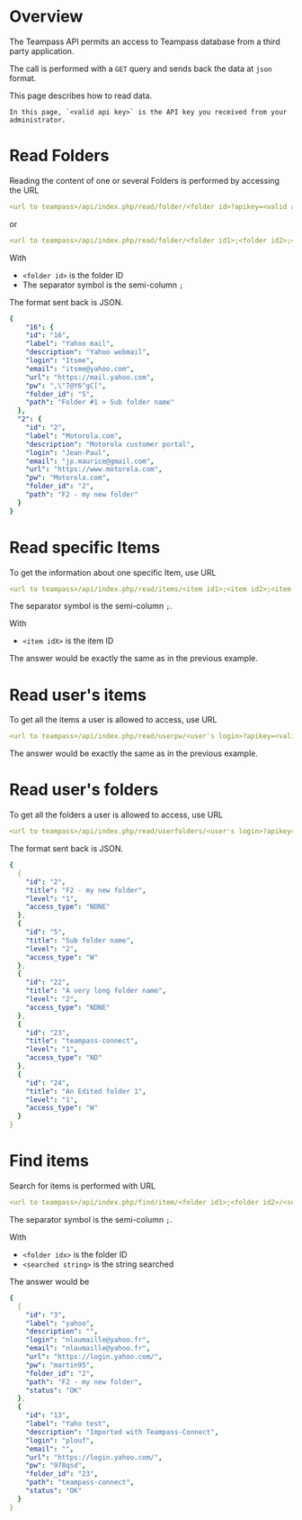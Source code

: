 # Overview

The Teampass API permits an access to Teampass database from a third party application.

The call is performed with a `GET` query and sends back the data at `json` format.

This page describes how to read data.

    In this page, `<valid api key>` is the API key you received from your administrator.


# Read Folders

Reading the content of one or several Folders is performed by accessing the URL

```yaml
<url to teampass>/api/index.php/read/folder/<folder id>?apikey=<valid api key>
```

or

```yaml
<url to teampass>/api/index.php/read/folder/<folder id1>;<folder id2>;<folder id3>?apikey=<valid api key>
```
    
With

* `<folder id>` is the folder ID
* The separator symbol is the semi-column ` ; `

The format sent back is JSON.

```yaml
{
	"16": {
    "id": "16",
    "label": "Yahoo mail",
    "description": "Yahoo webmail",
    "login": "Itsme",
    "email": "itsme@yahoo.com",
    "url": "https://mail.yahoo.com",
    "pw": ",\"7@Y6^gC[",
    "folder_id": "5",
    "path": "Folder #1 > Sub folder name"
  },
  "2": {
    "id": "2",
    "label": "Motorola.com",
    "description": "Motorola customer portal",
    "login": "Jean-Paul",
    "email": "jp.maurice@gmail.com",
    "url": "https://www.motorola.com",
    "pw": "Motorola.com",
    "folder_id": "2",
    "path": "F2 - my new folder"
  }
}
```

# Read specific Items

To get the information about one specific Item, use URL

```yaml
<url to teampass>/api/index.php/read/items/<item id1>;<item id2>;<item id3>?apikey=<valid api key>
```

The separator symbol is the semi-column ` ; `.

With

* `<item idX>` is the item ID

The answer would be exactly the same as in the previous example.

# Read user's items

To get all the items a user is allowed to access, use URL

```yaml
<url to teampass>/api/index.php/read/userpw/<user's login>?apikey=<valid api key>
```

The answer would be exactly the same as in the previous example.


# Read user's folders

To get all the folders a user is allowed to access, use URL

```yaml
<url to teampass>/api/index.php/read/userfolders/<user's login>?apikey=<valid api key>
```

The format sent back is JSON.

```yaml
{
  {
    "id": "2",
    "title": "F2 - my new folder",
    "level": "1",
    "access_type": "NDNE"
  },
  {
    "id": "5",
    "title": "Sub folder name",
    "level": "2",
    "access_type": "W"
  },
  {
    "id": "22",
    "title": "A very long folder name",
    "level": "2",
    "access_type": "NDNE"
  },
  {
    "id": "23",
    "title": "teampass-connect",
    "level": "1",
    "access_type": "ND"
  },
  {
    "id": "24",
    "title": "An Edited folder 1",
    "level": "1",
    "access_type": "W"
  }
}
```

# Find items

Search for items is performed with  URL

```yaml
<url to teampass>/api/index.php/find/item/<folder id1>;<folder id2>/<searched string>?apikey=<valid api key>
```

The separator symbol is the semi-column ` ; `.

With

* `<folder idx>` is the folder ID
* `<searched string>` is the string searched

The answer would be

```yaml
{
  {
    "id": "3",
    "label": "yahoo",
    "description": "",
    "login": "nlaumaille@yahoo.fr",
    "email": "nlaumaille@yahoo.fr",
    "url": "https://login.yahoo.com/",
    "pw": "martin95",
    "folder_id": "2",
    "path": "F2 - my new folder",
    "status": "OK"
  },
  {
    "id": "13",
    "label": "Yaho test",
    "description": "Imported with Teampass-Connect",
    "login": "plouf",
    "email": "",
    "url": "https://login.yahoo.com/",
    "pw": "978qsd",
    "folder_id": "23",
    "path": "teampass-connect",
    "status": "OK"
  }
}
```
